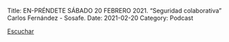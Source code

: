 Title: EN-PRÉNDETE SÁBADO 20 FEBRERO 2021. “Seguridad colaborativa” Carlos Fernández - Sosafe.
Date: 2021-02-20
Category: Podcast

<a href="https://s.danilorca.com/2021-02-20.mp3" type="audio/mpeg">
Escuchar
</a>
